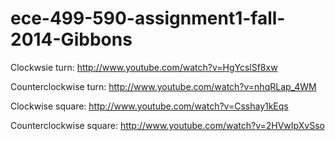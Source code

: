 ece-499-590-assignment1-fall-2014-Gibbons
=========================================

Clockwsie turn: http://www.youtube.com/watch?v=HgYcslSf8xw

Counterclockwise turn: http://www.youtube.com/watch?v=nhqRLap_4WM

Clockwise square: http://www.youtube.com/watch?v=Csshay1kEqs

Counterclockwise square: http://www.youtube.com/watch?v=2HVwIpXvSso

